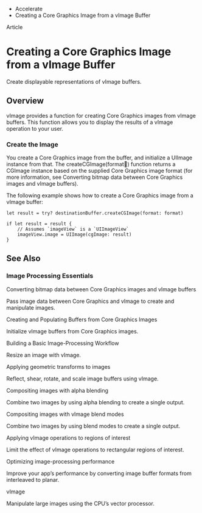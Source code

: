 

- Accelerate
-  Creating a Core Graphics Image from a vImage Buffer 

Article

# Creating a Core Graphics Image from a vImage Buffer

Create displayable representations of vImage buffers.

## Overview

vImage provides a function for creating Core Graphics images from vImage buffers. This function allows you to display the results of a vImage operation to your user.

### Create the Image

You create a Core Graphics image from the buffer, and initialize a UIImage instance from that. The createCGImage(format:flags:) function returns a CGImage instance based on the supplied Core Graphics image format (for more information, see Converting bitmap data between Core Graphics images and vImage buffers).

The following example shows how to create a Core Graphics image from a vImage buffer:

```
let result = try? destinationBuffer.createCGImage(format: format)

if let result = result {
    // Assumes `imageView` is a `UIImageView`
    imageView.image = UIImage(cgImage: result)
}
```

## See Also

### Image Processing Essentials

Converting bitmap data between Core Graphics images and vImage buffers

Pass image data between Core Graphics and vImage to create and manipulate images.

Creating and Populating Buffers from Core Graphics Images

Initialize vImage buffers from Core Graphics images.

Building a Basic Image-Processing Workflow

Resize an image with vImage.

Applying geometric transforms to images

Reflect, shear, rotate, and scale image buffers using vImage.

Compositing images with alpha blending

Combine two images by using alpha blending to create a single output.

Compositing images with vImage blend modes

Combine two images by using blend modes to create a single output.

Applying vImage operations to regions of interest

Limit the effect of vImage operations to rectangular regions of interest.

Optimizing image-processing performance

Improve your app’s performance by converting image buffer formats from interleaved to planar.

vImage

Manipulate large images using the CPU’s vector processor.

